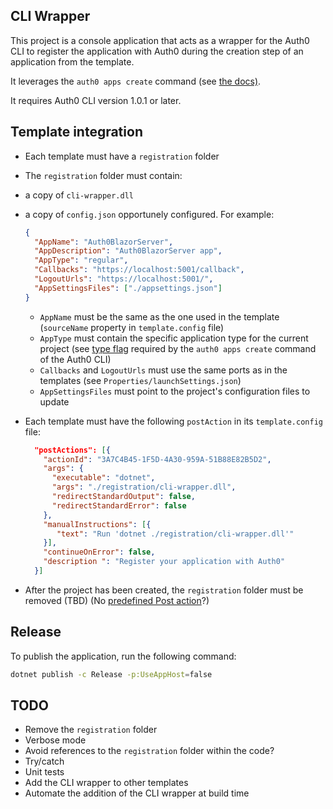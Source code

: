 ## CLI Wrapper

This project is a console application that acts as a wrapper for the Auth0 CLI to register the application with Auth0 during the creation step of an application from the template.

It leverages the `auth0 apps create` command (see [the docs)](https://auth0.github.io/auth0-cli/auth0_apps_create.html).

It requires Auth0 CLI version 1.0.1 or later.



## Template integration

- Each template must have a `registration` folder

-  The `registration` folder must contain:

  - a copy of `cli-wrapper.dll`

  - a copy of `config.json` opportunely configured. For example:
    ```json
    {
      "AppName": "Auth0BlazorServer",
      "AppDescription": "Auth0BlazorServer app",
      "AppType": "regular",
      "Callbacks": "https://localhost:5001/callback",
      "LogoutUrls": "https://localhost:5001/",
      "AppSettingsFiles": ["./appsettings.json"]
    }
    ```

    

    - `AppName` must be the same as the one used in the template (`sourceName` property in `template.config` file)
    - `AppType` must contain the specific application type for the current project (see [type flag](https://auth0.github.io/auth0-cli/auth0_apps_create.html#flags) required by the `auth0 apps create` command of the Auth0 CLI)
    - `Callbacks` and `LogoutUrls` must use the same ports as in the templates (see `Properties/launchSettings.json`)
    - `AppSettingsFiles` must point to the project's configuration files to update

- Each template must have the following `postAction` in its `template.config` file:
  ```json
    "postActions": [{
      "actionId": "3A7C4B45-1F5D-4A30-959A-51B88E82B5D2",
      "args": {
        "executable": "dotnet",
        "args": "./registration/cli-wrapper.dll",
        "redirectStandardOutput": false,
        "redirectStandardError": false
      },
      "manualInstructions": [{
         "text": "Run 'dotnet ./registration/cli-wrapper.dll'"
      }],
      "continueOnError": false,
      "description ": "Register your application with Auth0"
    }]
  ```

  

- After the project has been created, the `registration` folder must be removed (TBD) (No [predefined Post action](https://github.com/dotnet/templating/wiki/Post-Action-Registry)?)



## Release

To publish the application, run the following command:

```bash
dotnet publish -c Release -p:UseAppHost=false
```



## TODO

- Remove the `registration` folder
- Verbose mode
- Avoid references to the `registration` folder within the code?
- Try/catch
- Unit tests
- Add the CLI wrapper to other templates
- Automate the addition of the CLI wrapper at build time
